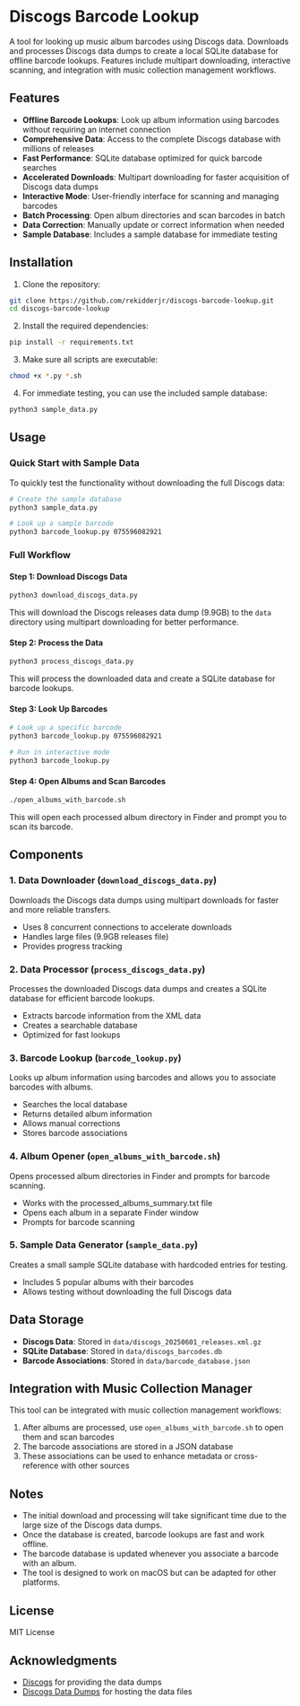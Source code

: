 # Discogs Barcode Lookup

A tool for looking up music album barcodes using Discogs data. Downloads and processes Discogs data dumps to create a local SQLite database for offline barcode lookups. Features include multipart downloading, interactive scanning, and integration with music collection management workflows.

## Features

- **Offline Barcode Lookups**: Look up album information using barcodes without requiring an internet connection
- **Comprehensive Data**: Access to the complete Discogs database with millions of releases
- **Fast Performance**: SQLite database optimized for quick barcode searches
- **Accelerated Downloads**: Multipart downloading for faster acquisition of Discogs data dumps
- **Interactive Mode**: User-friendly interface for scanning and managing barcodes
- **Batch Processing**: Open album directories and scan barcodes in batch
- **Data Correction**: Manually update or correct information when needed
- **Sample Database**: Includes a sample database for immediate testing

## Installation

1. Clone the repository:
```bash
git clone https://github.com/rekidderjr/discogs-barcode-lookup.git
cd discogs-barcode-lookup
```

2. Install the required dependencies:
```bash
pip install -r requirements.txt
```

3. Make sure all scripts are executable:
```bash
chmod +x *.py *.sh
```

4. For immediate testing, you can use the included sample database:
```bash
python3 sample_data.py
```

## Usage

### Quick Start with Sample Data

To quickly test the functionality without downloading the full Discogs data:

```bash
# Create the sample database
python3 sample_data.py

# Look up a sample barcode
python3 barcode_lookup.py 075596082921
```

### Full Workflow

#### Step 1: Download Discogs Data

```bash
python3 download_discogs_data.py
```

This will download the Discogs releases data dump (9.9GB) to the `data` directory using multipart downloading for better performance.

#### Step 2: Process the Data

```bash
python3 process_discogs_data.py
```

This will process the downloaded data and create a SQLite database for barcode lookups.

#### Step 3: Look Up Barcodes

```bash
# Look up a specific barcode
python3 barcode_lookup.py 075596082921

# Run in interactive mode
python3 barcode_lookup.py
```

#### Step 4: Open Albums and Scan Barcodes

```bash
./open_albums_with_barcode.sh
```

This will open each processed album directory in Finder and prompt you to scan its barcode.

## Components

### 1. Data Downloader (`download_discogs_data.py`)

Downloads the Discogs data dumps using multipart downloads for faster and more reliable transfers.

- Uses 8 concurrent connections to accelerate downloads
- Handles large files (9.9GB releases file)
- Provides progress tracking

### 2. Data Processor (`process_discogs_data.py`)

Processes the downloaded Discogs data dumps and creates a SQLite database for efficient barcode lookups.

- Extracts barcode information from the XML data
- Creates a searchable database
- Optimized for fast lookups

### 3. Barcode Lookup (`barcode_lookup.py`)

Looks up album information using barcodes and allows you to associate barcodes with albums.

- Searches the local database
- Returns detailed album information
- Allows manual corrections
- Stores barcode associations

### 4. Album Opener (`open_albums_with_barcode.sh`)

Opens processed album directories in Finder and prompts for barcode scanning.

- Works with the processed_albums_summary.txt file
- Opens each album in a separate Finder window
- Prompts for barcode scanning

### 5. Sample Data Generator (`sample_data.py`)

Creates a small sample SQLite database with hardcoded entries for testing.

- Includes 5 popular albums with their barcodes
- Allows testing without downloading the full Discogs data

## Data Storage

- **Discogs Data**: Stored in `data/discogs_20250601_releases.xml.gz`
- **SQLite Database**: Stored in `data/discogs_barcodes.db`
- **Barcode Associations**: Stored in `data/barcode_database.json`

## Integration with Music Collection Manager

This tool can be integrated with music collection management workflows:

1. After albums are processed, use `open_albums_with_barcode.sh` to open them and scan barcodes
2. The barcode associations are stored in a JSON database
3. These associations can be used to enhance metadata or cross-reference with other sources

## Notes

- The initial download and processing will take significant time due to the large size of the Discogs data dumps.
- Once the database is created, barcode lookups are fast and work offline.
- The barcode database is updated whenever you associate a barcode with an album.
- The tool is designed to work on macOS but can be adapted for other platforms.

## License

MIT License

## Acknowledgments

- [Discogs](https://www.discogs.com/) for providing the data dumps
- [Discogs Data Dumps](https://discogs-data-dumps.s3.us-west-2.amazonaws.com/index.html) for hosting the data files
